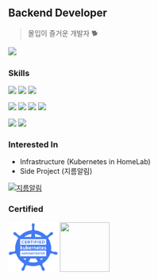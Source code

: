 ## Backend Developer

> 몰입이 즐거운 개발자 🐕

<a href="https://velog.io/@seonkyo0466/posts">
  <img src="https://img.shields.io/badge/Blog-20C997?style=flat-square&logo=velog&logoColor=white"/>
</a>
<br/>

### Skills
<p>
  <img src="https://img.shields.io/badge/TypeScript-007ACC?style=for-the-badge&logo=typescript&logoColor=white"/>
  <img src="https://img.shields.io/badge/GraphQL-E10098?style=for-the-badge&logo=graphql&logoColor=white"/>
  <img src="https://img.shields.io/badge/NestJS-E0234E?style=for-the-badge&logo=nestjs&logoColor=white"/>
</p>
<p>
  <img src="https://img.shields.io/badge/MySQL-4479A1?style=for-the-badge&logo=mysql&logoColor=white"/>
  <img src="https://img.shields.io/badge/Redis-DC382D?style=for-the-badge&logo=redis&logoColor=white"/>
  <img src="https://img.shields.io/badge/Elasticsearch-005571?style=for-the-badge&logo=elasticsearch&logoColor=white"/>
  <img src="https://img.shields.io/badge/Apache%20Kafka-231F20?style=for-the-badge&logo=apache-kafka&logoColor=white"/>
</p>
<p>
  <img src="https://img.shields.io/badge/Amazon%20AWS-232F3E?style=for-the-badge&logo=amazonaws&logoColor=white"/>
  <img src="https://img.shields.io/badge/Kubernetes-326CE5?style=for-the-badge&logo=kubernetes&logoColor=white"/>
</p>

### Interested In

- Infrastructure (Kubernetes in HomeLab)
- Side Project (지름알림)

<a href="https://jirum-alarm.com"><img alt="지름알림" src="https://jirum-alarm.com/opengraph-image.png" width="230" height="130"/><a/>

### Certified
<p>
  <img src="https://github.com/cncf/artwork/raw/main/other/cka/color/kubernetes-cka-color.png" width="100" height="100"/>
  <img src="https://miro.medium.com/v2/resize:fit:680/format:webp/0*3vTkkL1hWIkitO-9.png" width="100" height="100"/>
</p>



<!--
**tjsry0466/tjsry0466** is a ✨ _special_ ✨ repository because its `README.md` (this file) appears on your GitHub profile.

Here are some ideas to get you started:

- 🔭 I’m currently working on ...
- 🌱 I’m currently learning ...
- 👯 I’m looking to collaborate on ...
- 🤔 I’m looking for help with ...
- 💬 Ask me about ...
- 📫 How to reach me: ...
- 😄 Pronouns: ...
- ⚡ Fun fact: ...
-->
